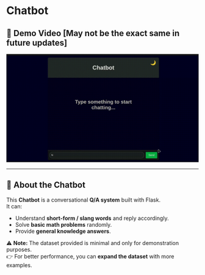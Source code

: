 # Chatbot

## 🎥 Demo Video [May not be the exact same in future updates]  

![Demo GIF](assets/demo.gif)

---

## 🤖 About the Chatbot  

This **Chatbot** is a conversational **Q/A system** built with Flask.  
It can:  
- Understand **short-form / slang words** and reply accordingly.  
- Solve **basic math problems** randomly.  
- Provide **general knowledge answers**.  

⚠️ **Note:** The dataset provided is minimal and only for demonstration purposes.  
👉 For better performance, you can **expand the dataset** with more examples.  

